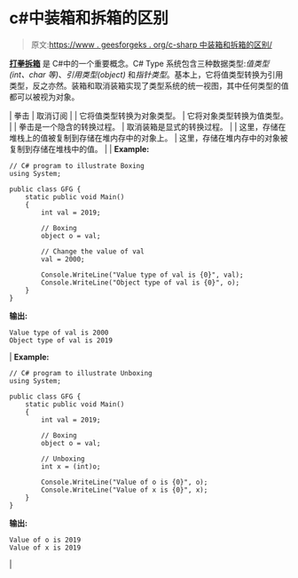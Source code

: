 # c#中装箱和拆箱的区别

> 原文:[https://www . geesforgeks . org/c-sharp 中装箱和拆箱的区别/](https://www.geeksforgeeks.org/difference-between-boxing-and-unboxing-in-c-sharp/)

**[打拳拆箱](https://www.geeksforgeeks.org/c-sharp-boxing-unboxing/)** 是 C#中的一个重要概念。C# Type 系统包含三种数据类型:*值类型(int、char 等)*、*引用类型(object)* 和*指针类型*。基本上，它将值类型转换为引用类型，反之亦然。装箱和取消装箱实现了类型系统的统一视图，其中任何类型的值都可以被视为对象。

| 拳击 | 取消订阅 |
| 它将值类型转换为对象类型。 | 它将对象类型转换为值类型。 |
| 拳击是一个隐含的转换过程。 | 取消装箱是显式的转换过程。 |
| 这里，存储在堆栈上的值被复制到存储在堆内存中的对象上。 | 这里，存储在堆内存中的对象被复制到存储在堆栈中的值。 |
| **Example:**

```
// C# program to illustrate Boxing
using System;

public class GFG {
    static public void Main()
    {
        int val = 2019;

        // Boxing
        object o = val;

        // Change the value of val
        val = 2000;

        Console.WriteLine("Value type of val is {0}", val);
        Console.WriteLine("Object type of val is {0}", o);
    }
}
```

**输出:**

```
Value type of val is 2000
Object type of val is 2019

```

 | **Example:**

```
// C# program to illustrate Unboxing
using System;

public class GFG {
    static public void Main()
    {
        int val = 2019;

        // Boxing
        object o = val;

        // Unboxing
        int x = (int)o;

        Console.WriteLine("Value of o is {0}", o);
        Console.WriteLine("Value of x is {0}", x);
    }
}
```

**输出:**

```
Value of o is 2019
Value of x is 2019

```

 |